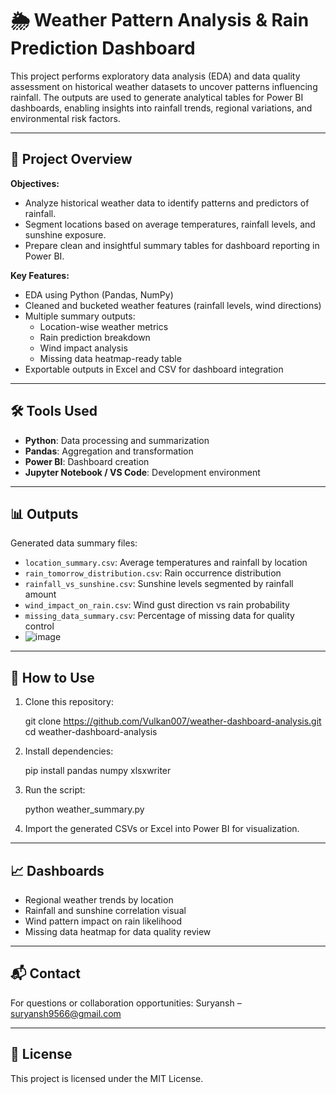 
# 🌦️ Weather Pattern Analysis & Rain Prediction Dashboard

This project performs exploratory data analysis (EDA) and data quality assessment on historical weather datasets to uncover patterns influencing rainfall. The outputs are used to generate analytical tables for Power BI dashboards, enabling insights into rainfall trends, regional variations, and environmental risk factors.

---

## 📁 Project Overview

**Objectives:**
- Analyze historical weather data to identify patterns and predictors of rainfall.
- Segment locations based on average temperatures, rainfall levels, and sunshine exposure.
- Prepare clean and insightful summary tables for dashboard reporting in Power BI.

**Key Features:**
- EDA using Python (Pandas, NumPy)
- Cleaned and bucketed weather features (rainfall levels, wind directions)
- Multiple summary outputs:
  - Location-wise weather metrics
  - Rain prediction breakdown
  - Wind impact analysis
  - Missing data heatmap-ready table
- Exportable outputs in Excel and CSV for dashboard integration

---

## 🛠️ Tools Used

- **Python**: Data processing and summarization
- **Pandas**: Aggregation and transformation
- **Power BI**: Dashboard creation
- **Jupyter Notebook / VS Code**: Development environment

---

## 📊 Outputs

Generated data summary files:
- `location_summary.csv`: Average temperatures and rainfall by location
- `rain_tomorrow_distribution.csv`: Rain occurrence distribution
- `rainfall_vs_sunshine.csv`: Sunshine levels segmented by rainfall amount
- `wind_impact_on_rain.csv`: Wind gust direction vs rain probability
- `missing_data_summary.csv`: Percentage of missing data for quality control
- ![image](https://github.com/user-attachments/assets/b4a03480-ab3a-4cfb-9df2-a24f2681778a)


---

## 🚀 How to Use

1. Clone this repository:
   
   git clone https://github.com/Vulkan007/weather-dashboard-analysis.git
   cd weather-dashboard-analysis


2. Install dependencies:

   
   pip install pandas numpy xlsxwriter


3. Run the script:


   python weather_summary.py
 

4. Import the generated CSVs or Excel into Power BI for visualization.

---

## 📈  Dashboards

* Regional weather trends by location
* Rainfall and sunshine correlation visual
* Wind pattern impact on rain likelihood
* Missing data heatmap for data quality review

---

## 📬 Contact

For questions or collaboration opportunities:
Suryansh – suryansh9566@gmail.com


---

## 📄 License

This project is licensed under the MIT License.

